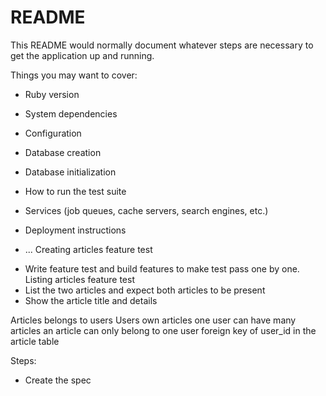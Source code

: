 # README

This README would normally document whatever steps are necessary to get the
application up and running.

Things you may want to cover:

* Ruby version

* System dependencies

* Configuration

* Database creation

* Database initialization

* How to run the test suite

* Services (job queues, cache servers, search engines, etc.)

* Deployment instructions

* ...
Creating articles feature test
- Write feature test and build features to make test pass one by one.
Listing articles feature test
- List the two articles and expect both articles to be present
- Show the article title and details

Articles belongs to users
Users own articles
one user can have many articles
an article can only belong to one user
foreign key of user_id in the article table

Steps:
- Create the spec